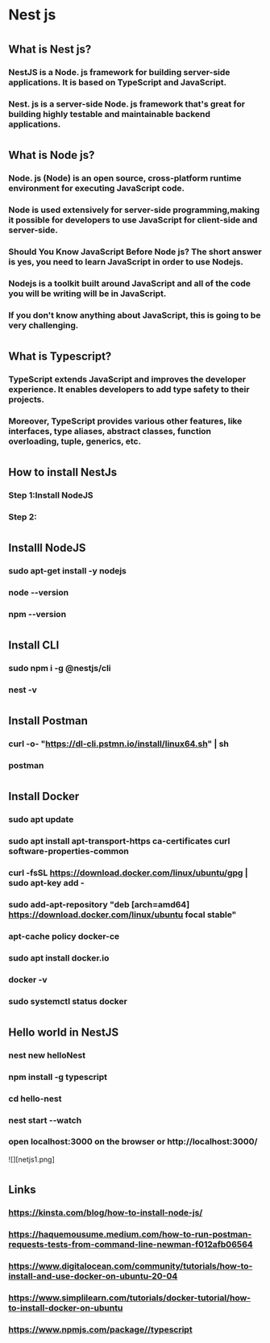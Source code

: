 # Nest js
#
## What is Nest js?
### NestJS is a Node. js framework for building server-side applications. It is based on TypeScript and JavaScript. 
### Nest. js is a server-side Node. js framework that's great for building highly testable and maintainable backend applications. 
#
## What is Node js?
### Node. js (Node) is an open source, cross-platform runtime environment for executing JavaScript code. 
### Node is used extensively for server-side programming,making it possible for developers to use JavaScript for client-side and server-side.
### Should You Know JavaScript Before Node js? The short answer is yes, you need to learn JavaScript in order to use Nodejs. 
### Nodejs is a toolkit built around JavaScript and all of the code you will be writing will be in JavaScript. 
### If you don't know anything about JavaScript, this is going to be very challenging.
#
## What is Typescript?
### TypeScript extends JavaScript and improves the developer experience. It enables developers to add type safety to their projects. 
### Moreover, TypeScript provides various other features, like interfaces, type aliases, abstract classes, function overloading, tuple, generics, etc.
#
## How to install NestJs
### Step 1:Install NodeJS
### Step 2:
#
## Installl NodeJS
### sudo apt-get install -y nodejs
### node --version
### npm --version
#
## Install CLI
###  sudo npm i -g @nestjs/cli
### nest -v
#
## Install Postman
### curl -o- "https://dl-cli.pstmn.io/install/linux64.sh" | sh
### postman
#
## Install Docker
### sudo apt update
### sudo apt install apt-transport-https ca-certificates curl software-properties-common
### curl -fsSL https://download.docker.com/linux/ubuntu/gpg | sudo apt-key add -
### sudo add-apt-repository "deb [arch=amd64] https://download.docker.com/linux/ubuntu focal stable"
### apt-cache policy docker-ce
### sudo apt install docker.io
### docker -v
### sudo systemctl status docker
#
## Hello world in NestJS
### nest new helloNest
### npm install -g typescript
### cd hello-nest
### nest start --watch
### open localhost:3000 on the browser or http://localhost:3000/
![][netjs1.png]
#
## Links
### https://kinsta.com/blog/how-to-install-node-js/
### https://haquemousume.medium.com/how-to-run-postman-requests-tests-from-command-line-newman-f012afb06564
### https://www.digitalocean.com/community/tutorials/how-to-install-and-use-docker-on-ubuntu-20-04
### https://www.simplilearn.com/tutorials/docker-tutorial/how-to-install-docker-on-ubuntu
### https://www.npmjs.com/package//typescript
### 
